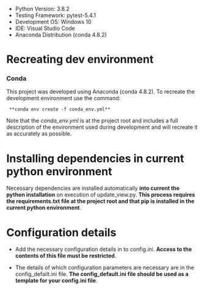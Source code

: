 - Python Version: 3.8.2
- Testing Framework: pytest-5.4.1
- Development OS: Windows 10
- IDE: Visual Studio Code
- Anaconda Distribution (conda 4.8.2)

# Recreating dev environment
### Conda

This project was developed using Anaconda (conda 4.8.2). To recreate the development environment use the command:
 
     **conda env create -f conda_env.yml**

Note that the *conda_env.yml* is at the project root and includes a full description of the environment used during development and will recreate it as accurately as possible.

# Installing dependencies in current python environment

Necessary dependencies are installed automatically **into current the python installation** on execution of update_view.py. **This process requires the requirements.txt file at the project root and that pip is installed in the current python environment**.


# Configuration details
- Add the necessary configuration details in to config.ini. **Access to the contents of this file must be restricted**.

- The details of which configuration parameters are necessary are in the config_defailt.ini file. **The config_default.ini file should be used as a template for your config.ini file**.
